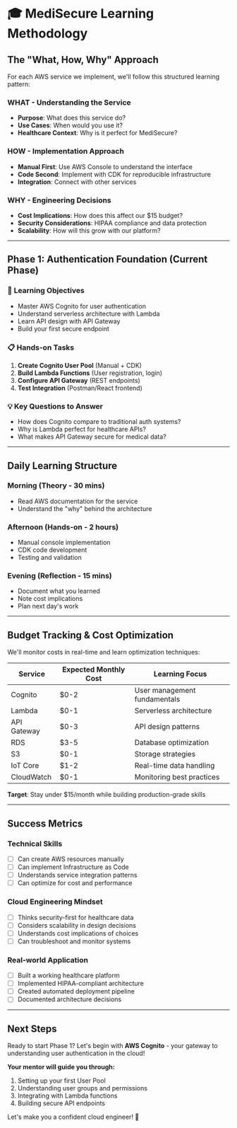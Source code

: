 # 🎓 MediSecure Learning Methodology

## **The "What, How, Why" Approach**

For each AWS service we implement, we'll follow this structured learning pattern:

### **WHAT** - Understanding the Service

- **Purpose**: What does this service do?
- **Use Cases**: When would you use it?
- **Healthcare Context**: Why is it perfect for MediSecure?

### **HOW** - Implementation Approach

- **Manual First**: Use AWS Console to understand the interface
- **Code Second**: Implement with CDK for reproducible infrastructure
- **Integration**: Connect with other services

### **WHY** - Engineering Decisions

- **Cost Implications**: How does this affect our $15 budget?
- **Security Considerations**: HIPAA compliance and data protection
- **Scalability**: How will this grow with our platform?

---

## **Phase 1: Authentication Foundation (Current Phase)**

### 🎯 **Learning Objectives**

- Master AWS Cognito for user authentication
- Understand serverless architecture with Lambda
- Learn API design with API Gateway
- Build your first secure endpoint

### 📋 **Hands-on Tasks**

1. **Create Cognito User Pool** (Manual + CDK)
2. **Build Lambda Functions** (User registration, login)
3. **Configure API Gateway** (REST endpoints)
4. **Test Integration** (Postman/React frontend)

### 💡 **Key Questions to Answer**

- How does Cognito compare to traditional auth systems?
- Why is Lambda perfect for healthcare APIs?
- What makes API Gateway secure for medical data?

---

## **Daily Learning Structure**

### **Morning (Theory - 30 mins)**

- Read AWS documentation for the service
- Understand the "why" behind the architecture

### **Afternoon (Hands-on - 2 hours)**

- Manual console implementation
- CDK code development
- Testing and validation

### **Evening (Reflection - 15 mins)**

- Document what you learned
- Note cost implications
- Plan next day's work

---

## **Budget Tracking & Cost Optimization**

We'll monitor costs in real-time and learn optimization techniques:

| Service     | Expected Monthly Cost | Learning Focus               |
| ----------- | --------------------- | ---------------------------- |
| Cognito     | $0-2                  | User management fundamentals |
| Lambda      | $0-1                  | Serverless architecture      |
| API Gateway | $0-3                  | API design patterns          |
| RDS         | $3-5                  | Database optimization        |
| S3          | $0-1                  | Storage strategies           |
| IoT Core    | $1-2                  | Real-time data handling      |
| CloudWatch  | $0-1                  | Monitoring best practices    |

**Target**: Stay under $15/month while building production-grade skills

---

## **Success Metrics**

### **Technical Skills**

- [ ] Can create AWS resources manually
- [ ] Can implement Infrastructure as Code
- [ ] Understands service integration patterns
- [ ] Can optimize for cost and performance

### **Cloud Engineering Mindset**

- [ ] Thinks security-first for healthcare data
- [ ] Considers scalability in design decisions
- [ ] Understands cost implications of choices
- [ ] Can troubleshoot and monitor systems

### **Real-world Application**

- [ ] Built a working healthcare platform
- [ ] Implemented HIPAA-compliant architecture
- [ ] Created automated deployment pipeline
- [ ] Documented architecture decisions

---

## **Next Steps**

Ready to start Phase 1? Let's begin with **AWS Cognito** - your gateway to understanding user authentication in the cloud!

**Your mentor will guide you through:**

1. Setting up your first User Pool
2. Understanding user groups and permissions
3. Integrating with Lambda functions
4. Building secure API endpoints

Let's make you a confident cloud engineer! 🚀
